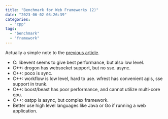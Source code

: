```yaml
---
title: "Benchmark for Web Frameworks (2)"
date: "2023-06-02 03:26:39"
categories: 
  - "cpp"
tags: 
  - "benchmark"
  - "framework"
---
```


Actually a simple note to the [previous article](https://www.gonwan.com/2021/05/08/benchmark-for-web-frameworks/).

- C: libevent seems to give best performance, but also low level.
- C++: drogon has websocket support, but no sse. async.
- C++: poco is sync.
- C++: workflow is low level, hard to use. wfrest has convenient apis, sse support in trunk.
- C++: boost/beast has poor performance, and cannot utilize multi-core cpu.
- C++: oatpp is async, but complex framework.
- Better use high level languages like Java or Go if running a web application.
